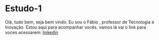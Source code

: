 # Estudo-1
Olá, tudo bem, seja bem vindo.
Eu sou o Fábio , professor de Tecnologia e Inovação.
Estou aqui para acompanhar vocês.
vamos lá
vai o link para voces acessarem:
[linkedin](hhtps...........)
